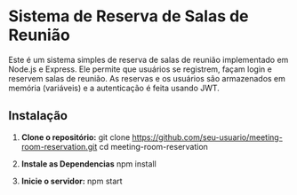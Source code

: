 # Sistema de Reserva de Salas de Reunião

Este é um sistema simples de reserva de salas de reunião implementado em Node.js e Express. Ele permite que usuários se registrem, façam login e reservem salas de reunião. As reservas e os usuários são armazenados em memória (variáveis) e a autenticação é feita usando JWT.


## Instalação

1. **Clone o repositório:**
   git clone https://github.com/seu-usuario/meeting-room-reservation.git
   cd meeting-room-reservation

2. **Instale as Dependencias**
 npm install      

3. **Inicie o servidor:**
 npm start


